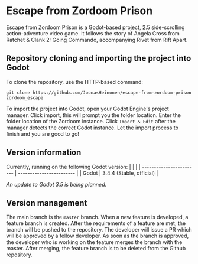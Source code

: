 # Escape from Zordoom Prison

Escape from Zordoom Prison is a Godot-based project, 2.5 side-scrolling action-adventure video game. It follows the story of Angela Cross from Ratchet & Clank 2: Going Commando, accompanying Rivet from Rift Apart.

## Repository cloning and importing the project into Godot

To clone the repository, use the HTTP-based command:

`git clone https://github.com/JoonasHeinonen/escape-from-zordoom-prison zordoom_escape`

To import the project into Godot, open your Godot Engine's project manager. Click import, this will prompt you the folder location. Enter the folder location of the Zordoom instance. Click `Import & Edit` after the manager detects the correct Godot instance. Let the import process to finish and you are good to go!

## Version information

Currently, running on the following Godot version:
|                          |                          |
| ------------------------ | ------------------------ |
| Godot                    | 3.4.4 (Stable, official) |

_An update to Godot 3.5 is being planned._

## Version management

The main branch is the `master` branch. When a new feature is developed, a feature branch is created. After the requirements of a feature are met, the branch will be pushed to the repository. The developer will issue a PR which will be approved by a fellow developer. As soon as the branch is approved, the developer who is working on the feature merges the branch with the master. After merging, the feature branch is to be deleted from the Github repository.